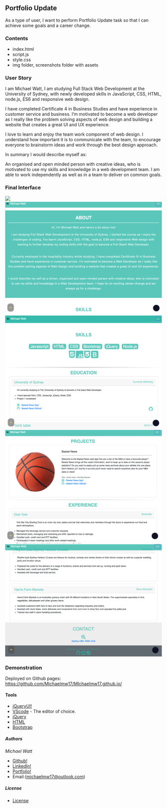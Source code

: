 ## Portfolio Update

As a type of user, I want to perform Portfolio Update task so that I can achieve some goals and a career change.

### Contents

- index.html
- script.js
- style.css
- img folder, screenshots folder with assets

### User Story

I am Michael Watt, I am studying Full Stack Web Development at the University of Sydney, with newly developed skills in JavaScript, CSS, HTML, node.js, ES6 and responsive web design. 

I have completed Certificate 4 in Business Studies and have experience in customer service and business. I’m motivated to become a web developer as I really like the problem solving aspects of web design and building a website that creates a great UI and UX experience. 

I love to learn and enjoy the team work component of web design. I understand how important it is to communicate with the team, to encourage everyone to brainstorm ideas and work through the best design approach.

In summary I would describe myself as:

An organised and open minded person with creative ideas, who is motivated to use my skills and knowledge in a web development team. I am able to work independently as well as in a team to deliver on common goals.

<!-- ### Design Phase -->


### Final Interface

<img src=".img/screenshots/Screen Shot 2020-10-12 at 9.31.12 pm.png">
<img src="./img/screenshots/Screen Shot 2020-10-12 at 9.31.25 pm.png">
<img src="./img/screenshots/Screen Shot 2020-10-12 at 9.31.41 pm.png">
<img src="./img/screenshots/Screen Shot 2020-10-12 at 9.31.53 pm.png">
<img src="./img/screenshots/Screen Shot 2020-10-12 at 9.32.02 pm.png">
<br>

### Demonstration

Deployed on Github pages: https://github.com/Michaelmw17/MIchaelmw17.github.io/

#### Tools

- [jQueryUI!](https://jqueryui.com/autocomplete/)
- [VScode](https://code.visualstudio.com/) - The editor of choice.
- [jQuery](https://api.jquery.com/)
- [HTML](https://developer.mozilla.org/en-US/docs/Web/HTML)
- [Bootstrap](https://getbootstrap.com/)

##### Authors

_Michael Watt_

- [Github!](https://github.com/Michaelmw17)
- [LinkedIn!](https://www.linkedin.com/in/michael-watt-6a76961b3/)
- [Portfolio!](http://michaelmw17.github.io/)
- Email:(michaelmw17@outlook.com)

##### License 

- [License](https://github.com/Michaelmw17/MIchaelmw17.github.io/blob/master/LICENSE)

